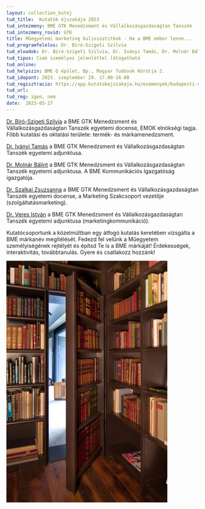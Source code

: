 ```yaml
---
layout: collection_kutej
tud_title:  Kutatók éjszakája 2023
tud_intezmeny: BME GTK Menedzsment és Vállalkozásgazdaságtan Tanszék
tud_intezmeny_rovid: GTK
title: Műegyetemi marketing kulisszatitkok - Ha a BME ember lenne...
tud_programfelelos: Dr. Bíró-Szigeti Szilvia
tud_eloadok: Dr. Bíró-Szigeti Szilvia, Dr. Iványi Tamás, Dr. Molnár Bálint, Dr. Szalkai Zsuzsanna, Dr. Veres István
tud_tipus: Csak személyes jelenléttel látogatható
tud_online: 
tud_helyszin: BME Q épület, Bp., Magyar Tudósok Körútja 2. 
tud_idopont: 2023. szeptember 29. 17.00-18.00
tud_regisztracio: https://app.kutatokejszakaja.hu/esemenyek/budapesti-muszaki-es-gazdasagtudomanyi-egyetem/muegyetemi-marketing-kulisszatitkok-ha-a-bme-ember-lenne
tud_url: 
tud_reg: igen, nem
date:  2023-03-27
---
```


[Dr. Bíró-Szigeti Szilvia](http://mvt.bme.hu/munkatarsak/B%C3%ADr%C3%B3-Szigeti%20Szilvia) a BME GTK Menedzsment és Vállalkozásgazdaságtan Tanszék egyetemi docense, EMOK elnökségi tagja. Főbb kutatási és oktatási területe: termék- és márkamenedzsment.

[Dr. Iványi Tamás](http://mvt.bme.hu/munkatarsak/Iv%C3%A1nyi%20Tam%C3%A1s) a BME GTK Menedzsment és Vállalkozásgazdaságtan Tanszék egyetemi adjunktusa.

[Dr. Molnár Bálint](http://mvt.bme.hu/munkatarsak/Moln%C3%A1r%20B%C3%A1lint) a BME GTK Menedzsment és Vállalkozásgazdaságtan Tanszék egyetemi adjunktusa. A BME Kommunikációs Igazgatóság igazgatója. 

[Dr. Szalkai Zsuzsanna](http://mvt.bme.hu/munkatarsak/Szalkai%20Zsuzsanna) a BME GTK Menedzsment és Vállalkozásgazdaságtan Tanszék egyetemi docense, a Marketing Szakcsoport vezetője (szolgáltatásmarketing).

[Dr. Veres István](http://mvt.bme.hu/munkatarsak/Veres%20Istv%C3%A1n) a BME GTK Menedzsment és Vállalkozásgazdaságtan Tanszék egyetemi adjunktusa (marketingkommunikáció).


Kutatócsoportunk a közelmúltban egy átfogó kutatás keretében vizsgálta a BME márkanév megítélését. Fedezd fel velünk a Műegyetem személyiségének rejtélyét és építsd Te is a BME márkáját! Érdekességek, interaktivitás, továbbtanulás. Gyere és csatlakozz hozzánk!

![Műegyetemi marketing kulisszatitkok - Ha a BME ember lenne...](images/muegyetemi-marketing-kulisszatitkok-ha-a-bme-ember-lenne.jpg)
